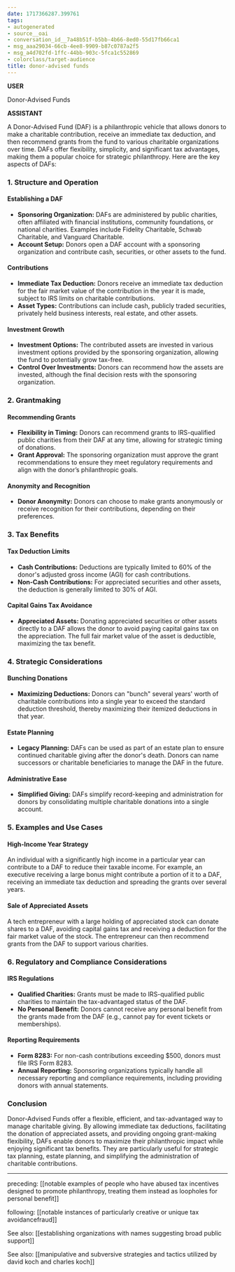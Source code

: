 ```yaml
---
date: 1717366287.399761
tags:
- autogenerated
- source__oai
- conversation_id__7a48b51f-b5bb-4b66-8ed0-55d17fb66ca1
- msg_aaa29034-66cb-4ee8-9909-b87c0787a2f5
- msg_a4d702fd-1ffc-44bb-903c-5fca1c552869
- colorclass/target-audience
title: donor-advised funds
---
```


**USER**

Donor-Advised Funds


**ASSISTANT**

A Donor-Advised Fund (DAF) is a philanthropic vehicle that allows donors to make a charitable contribution, receive an immediate tax deduction, and then recommend grants from the fund to various charitable organizations over time. DAFs offer flexibility, simplicity, and significant tax advantages, making them a popular choice for strategic philanthropy. Here are the key aspects of DAFs:

### 1. Structure and Operation

#### Establishing a DAF
- **Sponsoring Organization:** DAFs are administered by public charities, often affiliated with financial institutions, community foundations, or national charities. Examples include Fidelity Charitable, Schwab Charitable, and Vanguard Charitable.
- **Account Setup:** Donors open a DAF account with a sponsoring organization and contribute cash, securities, or other assets to the fund.

#### Contributions
- **Immediate Tax Deduction:** Donors receive an immediate tax deduction for the fair market value of the contribution in the year it is made, subject to IRS limits on charitable contributions.
- **Asset Types:** Contributions can include cash, publicly traded securities, privately held business interests, real estate, and other assets.

#### Investment Growth
- **Investment Options:** The contributed assets are invested in various investment options provided by the sponsoring organization, allowing the fund to potentially grow tax-free.
- **Control Over Investments:** Donors can recommend how the assets are invested, although the final decision rests with the sponsoring organization.

### 2. Grantmaking

#### Recommending Grants
- **Flexibility in Timing:** Donors can recommend grants to IRS-qualified public charities from their DAF at any time, allowing for strategic timing of donations.
- **Grant Approval:** The sponsoring organization must approve the grant recommendations to ensure they meet regulatory requirements and align with the donor’s philanthropic goals.

#### Anonymity and Recognition
- **Donor Anonymity:** Donors can choose to make grants anonymously or receive recognition for their contributions, depending on their preferences.

### 3. Tax Benefits

#### Tax Deduction Limits
- **Cash Contributions:** Deductions are typically limited to 60% of the donor's adjusted gross income (AGI) for cash contributions.
- **Non-Cash Contributions:** For appreciated securities and other assets, the deduction is generally limited to 30% of AGI.

#### Capital Gains Tax Avoidance
- **Appreciated Assets:** Donating appreciated securities or other assets directly to a DAF allows the donor to avoid paying capital gains tax on the appreciation. The full fair market value of the asset is deductible, maximizing the tax benefit.

### 4. Strategic Considerations

#### Bunching Donations
- **Maximizing Deductions:** Donors can "bunch" several years' worth of charitable contributions into a single year to exceed the standard deduction threshold, thereby maximizing their itemized deductions in that year.

#### Estate Planning
- **Legacy Planning:** DAFs can be used as part of an estate plan to ensure continued charitable giving after the donor's death. Donors can name successors or charitable beneficiaries to manage the DAF in the future.

#### Administrative Ease
- **Simplified Giving:** DAFs simplify record-keeping and administration for donors by consolidating multiple charitable donations into a single account.

### 5. Examples and Use Cases

#### High-Income Year Strategy
An individual with a significantly high income in a particular year can contribute to a DAF to reduce their taxable income. For example, an executive receiving a large bonus might contribute a portion of it to a DAF, receiving an immediate tax deduction and spreading the grants over several years.

#### Sale of Appreciated Assets
A tech entrepreneur with a large holding of appreciated stock can donate shares to a DAF, avoiding capital gains tax and receiving a deduction for the fair market value of the stock. The entrepreneur can then recommend grants from the DAF to support various charities.

### 6. Regulatory and Compliance Considerations

#### IRS Regulations
- **Qualified Charities:** Grants must be made to IRS-qualified public charities to maintain the tax-advantaged status of the DAF.
- **No Personal Benefit:** Donors cannot receive any personal benefit from the grants made from the DAF (e.g., cannot pay for event tickets or memberships).

#### Reporting Requirements
- **Form 8283:** For non-cash contributions exceeding $500, donors must file IRS Form 8283.
- **Annual Reporting:** Sponsoring organizations typically handle all necessary reporting and compliance requirements, including providing donors with annual statements.

### Conclusion

Donor-Advised Funds offer a flexible, efficient, and tax-advantaged way to manage charitable giving. By allowing immediate tax deductions, facilitating the donation of appreciated assets, and providing ongoing grant-making flexibility, DAFs enable donors to maximize their philanthropic impact while enjoying significant tax benefits. They are particularly useful for strategic tax planning, estate planning, and simplifying the administration of charitable contributions.


---

preceding: [[notable examples of people who have abused tax incentives designed to promote philanthropy, treating them instead as loopholes for personal benefit]]  


following: [[notable instances of particularly creative or unique tax avoidancefraud]]

See also: [[establishing organizations with names suggesting broad public support]]


See also: [[manipulative and subversive strategies and tactics utilized by david koch and charles koch]]